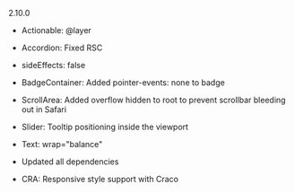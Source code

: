 2.10.0

- Actionable: @layer
- Accordion: Fixed RSC
- sideEffects: false
- BadgeContainer: Added pointer-events: none to badge
- ScrollArea: Added overflow hidden to root to prevent scrollbar bleeding out in Safari
- Slider: Tooltip positioning inside the viewport
- Text: wrap="balance"

- Updated all dependencies
- CRA: Responsive style support with Craco
